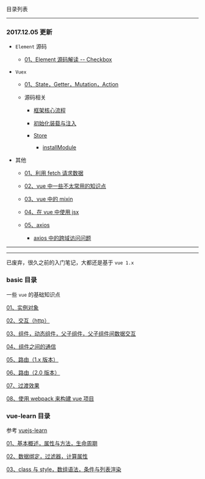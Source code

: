 目录列表

----


### 2017.12.05 更新

* `Element` 源码

  * [01、Element 源码解读 -- Checkbox](https://github.com/hanekaoru/WebLearningNotes/blob/master/vue/note/element/01.md)

* `Vuex`

  * [01、State，Getter，Mutation，Action](https://github.com/hanekaoru/WebLearningNotes/blob/master/vue/note/vuex/01.md)

  * 源码相关

    * [框架核心流程](https://github.com/hanekaoru/WebLearningNotes/blob/master/vue/note/vuex/02.md)

    * [初始化装载与注入](https://github.com/hanekaoru/WebLearningNotes/blob/master/vue/note/vuex/03.md)

    * [Store](https://github.com/hanekaoru/WebLearningNotes/blob/master/vue/note/vuex/04.md)
    
      * [installModule](https://github.com/hanekaoru/WebLearningNotes/blob/master/vue/note/vuex/05.md)

* 其他

  * [01、利用 fetch 请求数据](https://github.com/hanekaoru/WebLearningNotes/blob/master/vue/note/other/01.md)
  
  * [02、vue 中一些不太常用的知识点](https://github.com/hanekaoru/WebLearningNotes/blob/master/vue/note/other/02.md)
  
  * [03、vue 中的 mixin](https://github.com/hanekaoru/WebLearningNotes/blob/master/vue/note/other/03.md)
  
  * [04、在 vue 中使用 jsx](https://github.com/hanekaoru/WebLearningNotes/blob/master/vue/note/other/04.md)
  
  * [05、axios](https://github.com/hanekaoru/WebLearningNotes/blob/master/vue/note/other/05.md)
  
    * [axios 中的跨域访问问题](https://github.com/hanekaoru/WebLearningNotes/blob/master/vue/note/other/06.md)




----

----

已废弃，很久之前的入门笔记，大都还是基于 `vue 1.x`

### basic 目录 

一些 `vue` 的基础知识点

[01、实例对象](https://github.com/hanekaoru/WebLearningNotes/blob/master/vue/note/basic/note/01.md)

[02、交互（http）](https://github.com/hanekaoru/WebLearningNotes/blob/master/vue/note/basic/note/02.md)

[03、组件，动态组件，父子组件，父子组件间数据交互](https://github.com/hanekaoru/WebLearningNotes/blob/master/vue/note/basic/note/03.md)

[04、组件之间的通信](https://github.com/hanekaoru/WebLearningNotes/blob/master/vue/note/basic/note/04.md)

[05、路由（1.x 版本）](https://github.com/hanekaoru/WebLearningNotes/blob/master/vue/note/basic/note/05.md)

[06、路由（2.0 版本）](https://github.com/hanekaoru/WebLearningNotes/blob/master/vue/note/basic/note/06.md)

[07、过渡效果](https://github.com/hanekaoru/WebLearningNotes/blob/master/vue/note/basic/note/07.md)

[08、使用 webpack 来构建 vue 项目](https://github.com/hanekaoru/WebLearningNotes/blob/master/vue/note/basic/note/08.md)




### vue-learn 目录 

参考 [vuejs-learn](https://github.com/bhnddowinf/vuejs-learn) 

[01、基本概述，属性与方法，生命周期](https://github.com/hanekaoru/WebLearningNotes/blob/master/vue/note/vue-learn/01.md)

[02、数据绑定，过滤器，计算属性](https://github.com/hanekaoru/WebLearningNotes/blob/master/vue/note/vue-learn/02.md)

[03、class 与 style，数组语法，条件与列表渲染](https://github.com/hanekaoru/WebLearningNotes/blob/master/vue/note/vue-learn/03.md)


